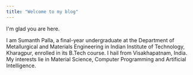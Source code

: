 ```yaml
---
title: "Welcome to my blog"
---
```


I'm glad you are here.
<br>
 <p> I am Sumanth Palla, a final-year undergraduate at the Department of Metallurgical and Materials Engineering in Indian Institute of Technology, Kharagpur, enrolled in its B.Tech course. I hail from Visakhapatnam, India. My interests lie in Material Science, Computer Programming and Artificial Intelligence. </p>
